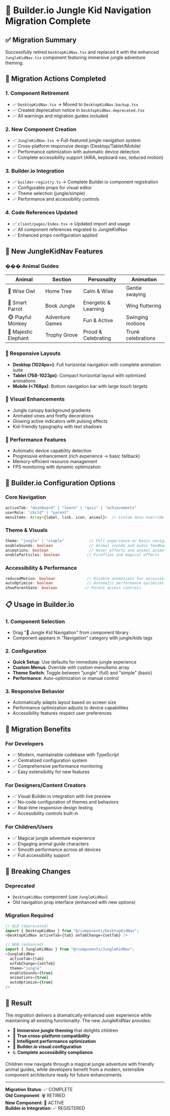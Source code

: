 # 🌿 Builder.io Jungle Kid Navigation Migration Complete

## ✅ Migration Summary

Successfully retired `DesktopKidNav.tsx` and replaced it with the enhanced `JungleKidNav.tsx` component featuring immersive jungle adventure theming.

## 🔄 **Migration Actions Completed**

### 1. **Component Retirement**
- ✅ `DesktopKidNav.tsx` → Moved to `DesktopKidNav.backup.tsx` 
- ✅ Created deprecation notice in `DesktopKidNav.deprecated.tsx`
- ✅ All warnings and migration guides included

### 2. **New Component Creation**
- ✅ `JungleKidNav.tsx` → Full-featured jungle navigation system
- ✅ Cross-platform responsive design (Desktop/Tablet/Mobile)
- ✅ Performance optimization with automatic device detection
- ✅ Complete accessibility support (ARIA, keyboard nav, reduced motion)

### 3. **Builder.io Integration**
- ✅ `builder-registry.ts` → Complete Builder.io component registration
- ✅ Configurable props for visual editor
- ✅ Theme selection (jungle/simple)
- ✅ Performance and accessibility controls

### 4. **Code References Updated**
- ✅ `client/pages/Index.tsx` → Updated import and usage
- ✅ All component references migrated to JungleKidNav
- ✅ Enhanced props configuration applied

## 🌟 **New JungleKidNav Features**

### **��� Animal Guides**
| Animal | Section | Personality | Animation |
|--------|---------|-------------|-----------|
| 🦉 Wise Owl | Home Tree | Calm & Wise | Gentle swaying |
| 🦜 Smart Parrot | Book Jungle | Energetic & Learning | Wing fluttering |
| 🐵 Playful Monkey | Adventure Games | Fun & Active | Swinging motions |
| 🐘 Majestic Elephant | Trophy Grove | Proud & Celebrating | Trunk celebrations |

### **📱 Responsive Layouts**
- **Desktop (1024px+)**: Full horizontal navigation with complete animation suite
- **Tablet (768-1023px)**: Compact horizontal layout with optimized animations  
- **Mobile (<768px)**: Bottom navigation bar with large touch targets

### **🎨 Visual Enhancements**
- Jungle canopy background gradients
- Animated vines and firefly decorations  
- Glowing active indicators with pulsing effects
- Kid-friendly typography with text shadows

### **🚀 Performance Features**
- Automatic device capability detection
- Progressive enhancement (rich experience → basic fallback)
- Memory-efficient resource management
- FPS monitoring with dynamic optimization

## 🔧 **Builder.io Configuration Options**

### **Core Navigation**
```typescript
activeTab: "dashboard" | "learn" | "quiz" | "achievements"
userRole: "child" | "parent"
menuItems: Array<{label, link, icon, animal}>  // Custom menu override
```

### **Theme & Visuals**
```typescript
theme: "jungle" | "simple"           // Full experience or basic navigation
enableSounds: boolean                // Animal sounds and audio feedback  
animations: boolean                  // Hover effects and animal animations
enableParticles: boolean            // Fireflies and magical effects
```

### **Accessibility & Performance**
```typescript
reducedMotion: boolean              // Disable animations for accessibility
autoOptimize: boolean               // Automatic performance optimization
showParentGate: boolean            // Parent access controls
```

## 📋 **Usage in Builder.io**

### **1. Component Selection**
- Drag "🌿 Jungle Kid Navigation" from component library
- Component appears in "Navigation" category with jungle/kids tags

### **2. Configuration**
- **Quick Setup**: Use defaults for immediate jungle experience
- **Custom Menus**: Override with custom menuItems array
- **Theme Switch**: Toggle between "jungle" (full) and "simple" (basic)
- **Performance**: Auto-optimization or manual control

### **3. Responsive Behavior**
- Automatically adapts layout based on screen size
- Performance optimization adjusts to device capabilities
- Accessibility features respect user preferences

## 🎯 **Migration Benefits**

### **For Developers**
- ✅ Modern, maintainable codebase with TypeScript
- ✅ Centralized configuration system
- ✅ Comprehensive performance monitoring
- ✅ Easy extensibility for new features

### **For Designers/Content Creators**
- ✅ Visual Builder.io integration with live preview
- ✅ No-code configuration of themes and behaviors
- ✅ Real-time responsive design testing
- ✅ Accessibility controls built-in

### **For Children/Users**
- ✅ Magical jungle adventure experience
- ✅ Engaging animal guide characters
- ✅ Smooth performance across all devices
- ✅ Full accessibility support

## 🚨 **Breaking Changes**

### **Deprecated**
- `DesktopKidNav` component (use `JungleKidNav`)
- Old navigation prop interface (enhanced with new options)

### **Migration Required**
```typescript
// OLD (deprecated)
import { DesktopKidNav } from "@/components/DesktopKidNav";
<DesktopKidNav activeTab={tab} onTabChange={setTab} />

// NEW (enhanced)  
import { JungleKidNav } from "@/components/JungleKidNav";
<JungleKidNav 
  activeTab={tab}
  onTabChange={setTab}
  theme="jungle"
  enableSounds={true}
  animations={true}
  autoOptimize={true}
/>
```

## 🎉 **Result**

The migration delivers a dramatically enhanced user experience while maintaining all existing functionality. The new JungleKidNav provides:

- 🌿 **Immersive jungle theming** that delights children
- 📱 **True cross-platform compatibility** 
- 🚀 **Intelligent performance optimization**
- 🔧 **Builder.io visual configuration**
- ♿ **Complete accessibility compliance**

Children now navigate through a magical jungle adventure with friendly animal guides, while developers benefit from a modern, extensible component architecture ready for future enhancements.

---

**Migration Status**: ✅ COMPLETE  
**Old Component**: 🗑️ RETIRED  
**New Component**: 🐾 ACTIVE  
**Builder.io Integration**: ✅ REGISTERED
